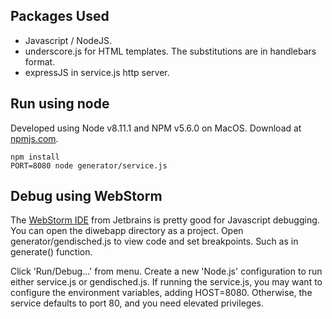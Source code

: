 
## Packages Used
- Javascript / NodeJS.
- underscore.js for HTML templates.  The substitutions are in handlebars format.
- expressJS in service.js http server.

## Run using node
Developed using Node v8.11.1 and NPM v5.6.0 on MacOS.  Download at [npmjs.com](https://www.npmjs.com/get-npm).

```
npm install
PORT=8080 node generator/service.js
```

## Debug using WebStorm

The [WebStorm IDE](https://www.jetbrains.com/webstorm/) from Jetbrains is pretty good for Javascript debugging.
You can open the diwebapp directory as a project.  Open generator/gendisched.js to view code and set breakpoints.  Such as in generate() function.

Click 'Run/Debug...' from menu.  Create a new 'Node.js' configuration to run either service.js or gendisched.js.  If running the service.js, you may want to configure the environment variables, adding HOST=8080.  Otherwise, the service defaults to port 80, and you need elevated privileges.
